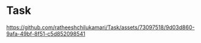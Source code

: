 # Task
https://github.com/ratheeshchilukamari/Task/assets/73097518/9d03d860-9afa-49bf-8f51-c5d852098541
